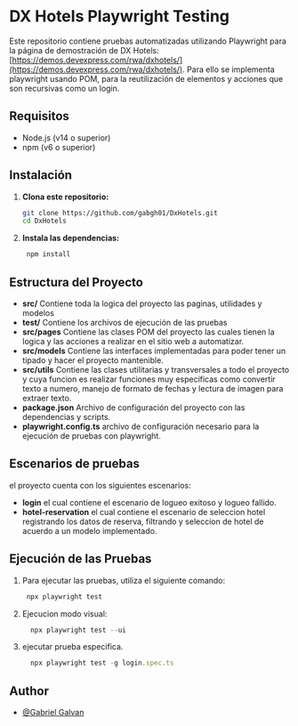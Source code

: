 # DX Hotels Playwright Testing

Este repositorio contiene pruebas automatizadas utilizando Playwright para la página de demostración de DX Hotels: [https://demos.devexpress.com/rwa/dxhotels/](https://demos.devexpress.com/rwa/dxhotels/).
Para ello se implementa playwright usando POM, para la reutilización de elementos y acciones que son recursivas como un login.

## Requisitos

- Node.js (v14 o superior)
- npm (v6 o superior)

## Instalación

1. **Clona este repositorio:**

   ```bash
   git clone https://github.com/gabgh01/DxHotels.git
   cd DxHotels
   ```
2. **Instala las dependencias:**
    ```bash
     npm install

    ```
## Estructura del Proyecto
 - **src/** Contiene toda la logica del proyecto las paginas, utilidades y modelos 
 - **test/** Contiene los archivos de ejecución de las pruebas
 - **src/pages** Contiene las clases POM del proyecto las cuales tienen la logica y las acciones a realizar en el sitio web a automatizar.
 - **src/models** Contiene las interfaces implementadas para poder tener un tipado y hacer el proyecto mantenible.
 - **src/utils** Contiene las clases utilitarias y transversales a todo el proyecto y cuya funcion es realizar funciones muy especificas como convertir texto a numero, manejo de formato de fechas y lectura de imagen para extraer texto.
 - **package.json** Archivo de configuración del proyecto con las dependencias y scripts.
 - **playwright.config.ts** archivo de configuración necesario para la ejecución de pruebas con playwright.

## Escenarios de pruebas
 el proyecto cuenta con los siguientes escenarios:
 - **login** el cual contiene el escenario de logueo exitoso y logueo fallido.
 - **hotel-reservation** el cual contiene el escenario de seleccion hotel registrando los datos de reserva, filtrando y seleccion de hotel de acuerdo a un modelo implementado.
   

## Ejecución de las Pruebas
 1. Para ejecutar las pruebas, utiliza el siguiente comando:
     ```javascript
      npx playwright test

    ```
2. Ejecucion modo visual:

    ```javascript
      npx playwright test --ui

    ```
3. ejecutar prueba especifica.
   ```javascript
     npx playwright test -g login.spec.ts

    ```
## Author

- [@Gabriel Galvan](https://github.com/gabgh01)



